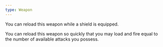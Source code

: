 ```yaml
---
type: Weapon
---
```

You can reload this weapon while a shield is equipped.

You can reload this weapon so quickly that you may load and fire equal to the number of available attacks you possess.